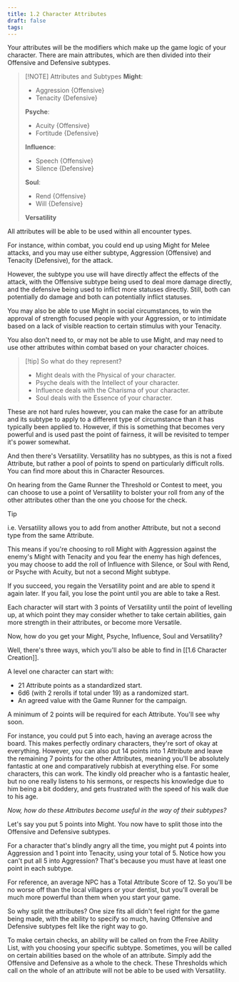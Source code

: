 ```yaml
---
title: 1.2 Character Attributes
draft: false
tags:
---
```


Your attributes will be the modifiers which make up the game logic of your character.
There are main attributes, which are then divided into their Offensive and Defensive subtypes.

> [!NOTE] Attributes and Subtypes
> **Might**:
> - Aggression {Offensive}
> - Tenacity {Defensive}
> 
> **Psyche**:
> - Acuity {Offensive}
> - Fortitude {Defensive}
> 
> **Influence**:
> - Speech {Offensive}
> - Silence {Defensive}
> 
> **Soul**:
> - Rend {Offensive}
> - Will {Defensive}
>   
> **Versatility**

All attributes will be able to be used within all encounter types.

For instance, within combat, you could end up using Might for Melee attacks, and you may use either subtype, Aggression (Offensive) and Tenacity (Defensive), for the attack.

However, the subtype you use will have directly affect the effects of the attack, with the Offensive subtype being used to deal more damage directly, and the defensive being used to inflict more statuses directly. Still, both can potentially do damage and both can potentially inflict statuses.

You may also be able to use Might in social circumstances, to win the approval of strength focused people with your Aggression, or to intimidate based on a lack of visible reaction to certain stimulus with your Tenacity.

You also don't need to, or may not be able to use Might, and may need to use other attributes within combat based on your character choices.

> [!tip] So what do they represent?
> 
> - Might deals with the Physical of your character.
> - Psyche deals with the Intellect of your character.
> - Influence deals with the Charisma of your character.
> - Soul deals with the Essence of your character.

These are not hard rules however, you can make the case for an attribute and its subtype to apply to a different type of circumstance than it has typically been applied to. However, if this is something that becomes very powerful and is used past the point of fairness, it will be revisited to temper it's power somewhat.

And then there's Versatility. Versatility has no subtypes, as this is not a fixed Attribute, but rather a pool of points to spend on particularly difficult rolls. You can find more about this in Character Resources.

On hearing from the Game Runner the Threshold or Contest to meet, you can choose to use a point of Versatility to bolster your roll from any of the other attributes other than the one you choose for the check. 

> [!tip] 
> i.e. Versatility allows you to add from another Attribute, but not a second type from the same Attribute.

This means if you're choosing to roll Might with Aggression against the enemy's Might with Tenacity and you fear the enemy has high defences, you may choose to add the roll of Influence with Silence, or Soul with Rend, or Psyche with Acuity, but not a second Might subtype.

If you succeed, you regain the Versatility point and are able to spend it again later. If you fail, you lose the point until you are able to take a Rest.

Each character will start with 3 points of Versatility until the point of levelling up, at which point they may consider whether to take certain abilities, gain more strength in their attributes, or become more Versatile.

Now, how do you get your Might, Psyche, Influence, Soul and Versatility?

Well, there's three ways, which you'll also be able to find in [[1.6 Character Creation]].

A level one character can start with:
- 21 Attribute points as a standardized start.
- 6d6 (with 2 rerolls if total under 19) as a randomized start.
- An agreed value with the Game Runner for the campaign.

A minimum of 2 points will be required for each Attribute. You'll see why soon.

For instance, you could put 5 into each, having an average across the board. This makes perfectly ordinary characters, they're sort of okay at everything.
However, you can also put 14 points into 1 Attribute and leave the remaining 7 points for the other Attributes, meaning you'll be absolutely fantastic at one and comparatively rubbish at everything else. For some characters, this can work. The kindly old preacher who is a fantastic healer, but no one really listens to his sermons, or respects his knowledge due to him being a bit doddery, and gets frustrated with the speed of his walk due to his age.

_Now, how do these Attributes become useful in the way of their subtypes?_ 

Let's say you put 5 points into Might. You now have to split those into the Offensive and Defensive subtypes.

For a character that's blindly angry all the time, you might put 4 points into Aggression and 1 point into Tenacity, using your total of 5. Notice how you can't put all 5 into Aggression?
That's because you must have at least one point in each subtype. 

For reference, an average NPC has a Total Attribute Score of 12. So you'll be no worse off than the local villagers or your dentist, but you'll overall be much more powerful than them when you start your game.

So why split the attributes? One size fits all didn't feel right for the game being made, with the ability to specify so much, having Offensive and Defensive subtypes felt like the right way to go. 

To make certain checks, an ability will be called on from the Free Ability List, with you choosing your specific subtype. Sometimes, you will be called on certain abilities based on the whole of an attribute. Simply add the Offensive and Defensive as a whole to the check. These Thresholds which call on the whole of an attribute will not be able to be used with Versatility.




